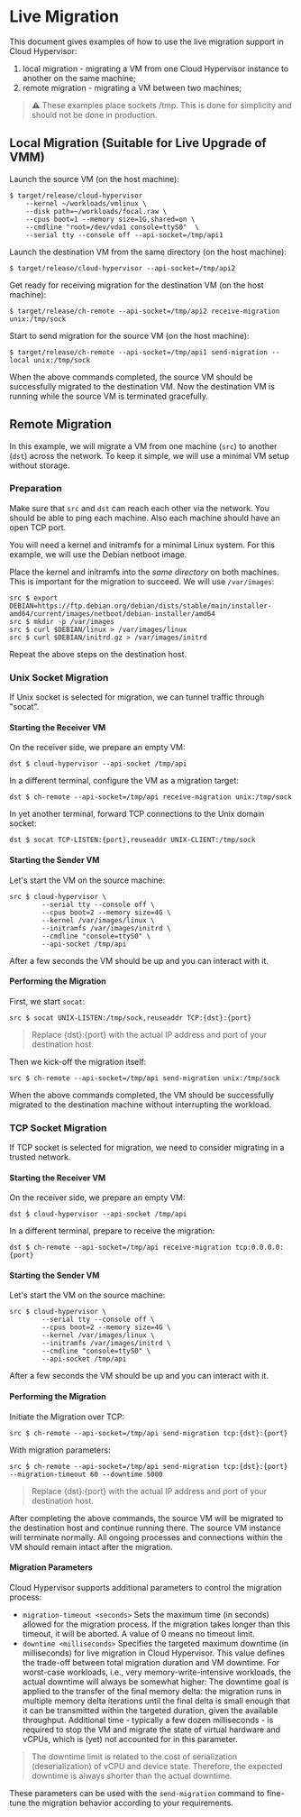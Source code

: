 # Live Migration

This document gives examples of how to use the live migration support
in Cloud Hypervisor:

1. local migration - migrating a VM from one Cloud Hypervisor instance to another on the same machine;
1. remote migration - migrating a VM between two machines;

> :warning: These examples place sockets /tmp. This is done for
> simplicity and should not be done in production.

## Local Migration (Suitable for Live Upgrade of VMM)

Launch the source VM (on the host machine):

```console
$ target/release/cloud-hypervisor
    --kernel ~/workloads/vmlinux \
    --disk path=~/workloads/focal.raw \
    --cpus boot=1 --memory size=1G,shared=on \
    --cmdline "root=/dev/vda1 console=ttyS0"  \
    --serial tty --console off --api-socket=/tmp/api1
```

Launch the destination VM from the same directory (on the host machine):

```console
$ target/release/cloud-hypervisor --api-socket=/tmp/api2
```

Get ready for receiving migration for the destination VM (on the host
machine):

```console
$ target/release/ch-remote --api-socket=/tmp/api2 receive-migration unix:/tmp/sock
```

Start to send migration for the source VM (on the host machine):

```console
$ target/release/ch-remote --api-socket=/tmp/api1 send-migration --local unix:/tmp/sock
```

When the above commands completed, the source VM should be successfully
migrated to the destination VM. Now the destination VM is running while
the source VM is terminated gracefully.

## Remote Migration

In this example, we will migrate a VM from one machine (`src`) to
another (`dst`) across the network. To keep it simple, we will use a
minimal VM setup without storage.

### Preparation

Make sure that `src` and `dst` can reach each other via the
network. You should be able to ping each machine. Also each machine
should have an open TCP port.

You will need a kernel and initramfs for a minimal Linux system. For
this example, we will use the Debian netboot image.

Place the kernel and initramfs into the _same directory_ on both
machines. This is important for the migration to succeed. We will use
`/var/images`:

```console
src $ export DEBIAN=https://ftp.debian.org/debian/dists/stable/main/installer-amd64/current/images/netboot/debian-installer/amd64
src $ mkdir -p /var/images
src $ curl $DEBIAN/linux > /var/images/linux
src $ curl $DEBIAN/initrd.gz > /var/images/initrd
```

Repeat the above steps on the destination host.

### Unix Socket Migration

If Unix socket is selected for migration, we can tunnel traffic through "socat".

#### Starting the Receiver VM

On the receiver side, we prepare an empty VM:

```console
dst $ cloud-hypervisor --api-socket /tmp/api
```

In a different terminal, configure the VM as a migration target:

```console
dst $ ch-remote --api-socket=/tmp/api receive-migration unix:/tmp/sock
```

In yet another terminal, forward TCP connections to the Unix domain socket:

```console
dst $ socat TCP-LISTEN:{port},reuseaddr UNIX-CLIENT:/tmp/sock
```

#### Starting the Sender VM

Let's start the VM on the source machine:

```console
src $ cloud-hypervisor \
        --serial tty --console off \
        --cpus boot=2 --memory size=4G \
        --kernel /var/images/linux \
        --initramfs /var/images/initrd \
        --cmdline "console=ttyS0" \
        --api-socket /tmp/api
```

After a few seconds the VM should be up and you can interact with it.

#### Performing the Migration

First, we start `socat`:

```console
src $ socat UNIX-LISTEN:/tmp/sock,reuseaddr TCP:{dst}:{port}
```

> Replace {dst}:{port} with the actual IP address and port of your destination host.

Then we kick-off the migration itself:

```console
src $ ch-remote --api-socket=/tmp/api send-migration unix:/tmp/sock
```

When the above commands completed, the VM should be successfully
migrated to the destination machine without interrupting the workload.

### TCP Socket Migration

If TCP socket is selected for migration, we need to consider migrating
in a trusted network.

#### Starting the Receiver VM

On the receiver side, we prepare an empty VM:

```console
dst $ cloud-hypervisor --api-socket /tmp/api
```

In a different terminal, prepare to receive the migration:

```console
dst $ ch-remote --api-socket=/tmp/api receive-migration tcp:0.0.0.0:{port}
```

#### Starting the Sender VM

Let's start the VM on the source machine:

```console
src $ cloud-hypervisor \
        --serial tty --console off \
        --cpus boot=2 --memory size=4G \
        --kernel /var/images/linux \
        --initramfs /var/images/initrd \
        --cmdline "console=ttyS0" \
        --api-socket /tmp/api
```

After a few seconds the VM should be up and you can interact with it.

#### Performing the Migration

Initiate the Migration over TCP:

```console
src $ ch-remote --api-socket=/tmp/api send-migration tcp:{dst}:{port}
```

With migration parameters:

```console
src $ ch-remote --api-socket=/tmp/api send-migration tcp:{dst}:{port} --migration-timeout 60 --downtime 5000
```

> Replace {dst}:{port} with the actual IP address and port of your destination host.

After completing the above commands, the source VM will be migrated to
the destination host and continue running there. The source VM instance
will terminate normally. All ongoing processes and connections within
the VM should remain intact after the migration.

#### Migration Parameters

Cloud Hypervisor supports additional parameters to control the
migration process:

- `migration-timeout <seconds>`
  Sets the maximum time (in seconds) allowed for the migration process.
  If the migration takes longer than this timeout, it will be aborted. A
  value of 0 means no timeout limit.
- `downtime <milliseconds>`
  Specifies the targeted maximum downtime (in milliseconds) for live
  migration in Cloud Hypervisor. This value defines
  the trade-off between total migration duration and VM downtime. For
  worst-case workloads, i.e., very
  memory-write-intensive workloads, the actual downtime will always be
  somewhat higher: The downtime goal is applied to
  the transfer of the final memory delta: the migration runs in multiple
  memory delta iterations until the final delta
  is small enough that it can be transmitted within the targeted
  duration, given the available throughput. Additional
  time - typically a few dozen milliseconds - is required to stop the VM
  and migrate the state of virtual hardware and
  vCPUs, which is (yet) not accounted for in this parameter.

> The downtime limit is related to the cost of serialization
(deserialization) of vCPU and device state. Therefore, the expected
downtime is always shorter than the actual downtime.

These parameters can be used with the `send-migration` command to
fine-tune the migration behavior according to your requirements.